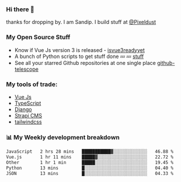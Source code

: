 ### Hi there 👋

thanks for dropping by.
I am Sandip. I build stuff at [@Pixeldust](github.com/pixeldust-in/)

###  **My Open Source Stuff**

 - Know if Vue Js version 3 is released -  [isvue3readyyet](https://github.com/sandiprb/isvue3readyyet)
 - A bunch of Python scripts to get stuff done 💤 💤 [stuff](https://github.com/sandiprb/stuff)
 - See all your starred Github repositories at one single place [github-telescope](https://github.com/sandiprb/github-telescope)



###  **My tools of trade:**
 - [Vue Js](https://github.com/vuejs/vue/)
 - [TypeScript](https://github.com/microsoft/TypeScript)
 - [Django](github.com/django/django)
 - [Strapi CMS](github.com/strapi/strapi)
 - [tailwindcss](https://github.com/tailwindlabs/tailwindcss)


###  📊 **My Weekly development breakdown**
<!--START_SECTION:waka-->

```txt
JavaScript   2 hrs 28 mins   ███████████▓░░░░░░░░░░░░░   46.88 %
Vue.js       1 hr 11 mins    █████▓░░░░░░░░░░░░░░░░░░░   22.72 %
Other        1 hr 1 min      █████░░░░░░░░░░░░░░░░░░░░   19.45 %
Python       13 mins         █░░░░░░░░░░░░░░░░░░░░░░░░   04.40 %
JSON         13 mins         █░░░░░░░░░░░░░░░░░░░░░░░░   04.33 %
```

<!--END_SECTION:waka-->
